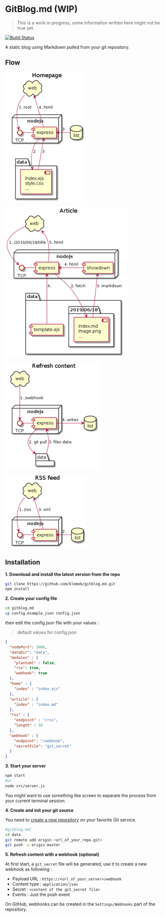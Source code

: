 # GitBlog.md (WIP)
> This is a work in progress, some information written here might not be true yet.

[![Build Status](https://img.shields.io/travis/Klemek/GitBlog.md.svg?branch=master)](https://travis-ci.org/Klemek/GitBlog.md)

A static blog using Markdown pulled from your git repository.

## Flow

![root](./uml/root.png)

![article](./uml/article.png)

![webhook](./uml/webhook.png)

![rss](./uml/rss.png)

## Installation
**1. Download and install the latest version from the repo**
```bash
git clone https://github.com/klemek/gitblog.md.git
npm install
```
**2. Create your config file**
```bash
cd gitblog.md
cp config.example.json config.json
```
then edit the config.json file with your values :
> default values for config.json
````json
{
  "nodePort": 3000,
  "dataDir": "data",
  "modules" : {
    "plantuml" : false,
    "rss": true,
    "webhook": true
  },
  "home" : {
    "index" : "index.ejs"
  },
  "article" : {
    "index" : "index.md"
  },
  "rss" : {
    "endpoint" : "/rss",
    "length" : 10
  },
  "webhook" : {
    "endpoint": "/webhook",
    "secretFile": "git_secret"
  }
}
````

**3. Start your server**

```bash
npm start
#or
node src/server.js
```

You might want to use something like screen to separate the process from your current terminal session.

**4. Create and init your git source**

You need to [create a new repository](https://github.com/new) on your favorite Git service.

```bash
#gitblog.md/
cd data
git remote add origin <url_of_your_repo.git>
git push -u origin master
```

**5. Refresh content with a webhook (optional)**

At first start, a `git_secret` file will be generated, use it to create a new webhook as following :

* Payload URL : `https://<url_of_your_server>/webhook`
* Content type : `application/json`
* Secret : `<content of the git_secret file>`
* Events : Just the push event

On GitHub, webhooks can be created in the `Settings/Webhooks` part of the repository.
